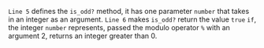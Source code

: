 ``Line 5`` defines the ``is_odd?`` method, it has one parameter ``number`` that takes in an integer as an argument. ``Line 6`` makes ``is_odd?`` return the value ``true`` ``if``, the integer ``number`` represents, passed the modulo operator ``%`` with an argument 2, returns an integer greater than 0.